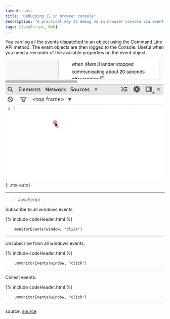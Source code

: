 ```yaml
---
layout: post
title: "Debugging JS in browser console"
description: "A practical way to debug Js in browser console via event listeners"
tags: [JavaScript, Web]
---
```


You can log all the events dispatched to an object using the Command Line API method. The event objects are then logged to the Console. Useful when you need a reminder of the available properties on the event object.

![monitorEvents](./../../assets/img/monitorEvents.webp){: .mx-auto}

---

> JavaScript

Subscribe to all windows events:

{% include codeHeader.html %}

```
    monitorEvents(window, "click")
```

---

Unsubscribe from all windows events:

{% include codeHeader.html %}

```
    unmonitorEvents(window, "click")
```

---

Collect events:

{% include codeHeader.html %}

```
    unmonitorEvents(window, "click")
```

---

source: [source](https://developer.chrome.com/docs/devtools/console/utilities/)
